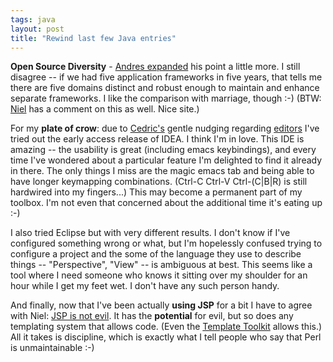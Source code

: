 ```yaml
---
tags: java
layout: post
title: "Rewind last few Java entries"
---
```




<b>Open Source Diversity</b> - <a
href="http://radio.weblogs.com/0105897/2002/10/31.html#a37">Andres expanded</a>
his point a little more. I still disagree -- if we had five application
frameworks in five years, that tells me there are five domains distinct and
robust enough to maintain and enhance separate frameworks. I like the
comparison with marriage, though :-) (BTW: <a
href="http://www.eyde.net/index.do?date=20021031#080326">Niel</a> has a comment
on this as well. Nice site.) 

<p>For my <b>plate of crow</b>: due to <a
href="http://freeroller.net/page/cbeust">Cedric's</a> gentle nudging regarding
<a href="/2002/10/29/ides_and_editors.html">editors</a> I've tried out the early access
release of IDEA. I think I'm in love. This IDE is amazing -- the usability is
great (including emacs keybindings), and every time I've wondered about a
particular feature I'm delighted to find it already in there. The only things I
miss are the magic emacs tab and being able to have longer keymapping
combinations. (Ctrl-C Ctrl-V Ctrl-(C|B|R) is still hardwired into my
fingers...) This may become a permanent part of my toolbox. I'm not even that
concerned about the additional time it's eating up :-)</p>  

<p>I also tried Eclipse but with very different results. I don't know if I've
configured something wrong or what, but I'm hopelessly confused trying to
configure a project and the some of the language they use to describe things --
"Perspective", "View" -- is ambiguous at best. This seems like a tool where I
need someone who knows it sitting over my shoulder for an hour while I get my
feet wet. I don't have any such person handy.</p> 

<p>And finally, now that I've been actually <b>using JSP</b> for a bit I have
to agree with Niel: <a
href="http://www.eyde.net/index.do?date=20021028#220633">JSP is not evil</a>.
It has the <b>potential</b> for evil, but so does any templating system that
allows code. (Even the <a href="http://www.template-toolkit.org/">Template
Toolkit</a> allows this.) All it takes is discipline, which is exactly what I
tell people who say that Perl is unmaintainable :-)</p>


